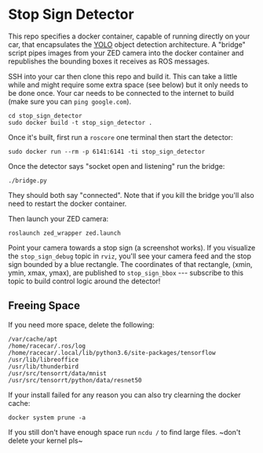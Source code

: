 # Stop Sign Detector

This repo specifies a docker container, capable of running directly on your car, that encapsulates the [YOLO](https://github.com/ultralytics/yolov5) object detection architecture.
A "bridge" script pipes images from your ZED camera into the docker container and republishes the bounding boxes it receives as ROS messages.

SSH into your car then clone this repo and build it. This can take a little while and might require some extra space (see below) but it only needs to be done once. Your car needs to be connected to the internet to build (make sure you can `ping google.com`).

    cd stop_sign_detector
    sudo docker build -t stop_sign_detector .

Once it's built, first run a `roscore` one terminal then start the detector:

    sudo docker run --rm -p 6141:6141 -ti stop_sign_detector

Once the detector says "socket open and listening" run the bridge:

    ./bridge.py
    
They should both say "connected". Note that if you kill the bridge you'll also need to restart the docker container.
    
Then launch your ZED camera:

    roslaunch zed_wrapper zed.launch
    
Point your camera towards a stop sign (a screenshot works).
If you visualize the `stop_sign_debug` topic in `rviz`, you'll see your camera feed and the stop sign bounded by a blue rectangle.
The coordinates of that rectangle, (xmin, ymin, xmax, ymax), are published to `stop_sign_bbox` --- subscribe to this topic to build control logic around the detector!

## Freeing Space

If you need more space, delete the following:

    /var/cache/apt
    /home/racecar/.ros/log
    /home/racecar/.local/lib/python3.6/site-packages/tensorflow
    /usr/lib/libreoffice
    /usr/lib/thunderbird
    /usr/src/tensorrt/data/mnist
    /usr/src/tensorrt/python/data/resnet50
    
If your install failed for any reason you can also try clearning the docker cache:

    docker system prune -a

If you still don't have enough space run `ncdu /` to find large files. \~don't delete your kernel pls\~

